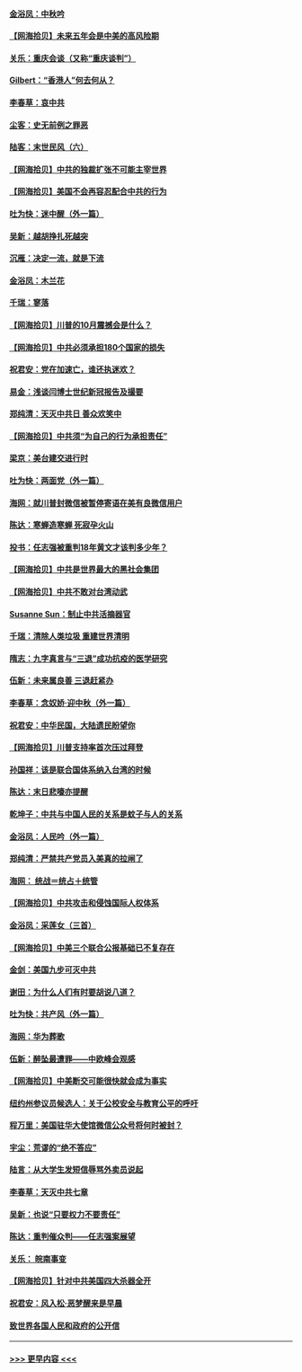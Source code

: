 #### [金浴凤：中秋吟](../pages/nsc993/n12441773.md?t=10010751) 
#### [【网海拾贝】未来五年会是中美的高风险期](../pages/nsc993/n12440760.md?t=10010751) 
#### [关乐：重庆会谈（又称“重庆谈判”）](../pages/nsc993/n12437525.md?t=10010751) 
#### [Gilbert：“香港人”何去何从？](../pages/nsc993/n12435894.md?t=10010751) 
#### [李春草：哀中共](../pages/nsc993/n12435874.md?t=10010751) 
#### [尘客：史无前例之罪恶](../pages/nsc993/n12435762.md?t=10010751) 
#### [陆客：末世民风（六）](../pages/nsc993/n12435354.md?t=10010751) 
#### [【网海拾贝】中共的独裁扩张不可能主宰世界](../pages/nsc993/n12435151.md?t=10010751) 
#### [【网海拾贝】美国不会再容忍配合中共的行为](../pages/nsc993/n12433808.md?t=10010751) 
#### [吐为快：迷中醒（外一篇）](../pages/nsc993/n12433585.md?t=10010751) 
#### [吴新：越胡挣扎死越突](../pages/nsc993/n12433562.md?t=10010751) 
#### [沉雁：决定一流，就是下流](../pages/nsc993/n12432128.md?t=10010751) 
#### [金浴凤：木兰花](../pages/nsc993/n12432124.md?t=10010751) 
#### [千瑞：寥落](../pages/nsc993/n12432071.md?t=10010751) 
#### [【网海拾贝】川普的10月震撼会是什么？](../pages/nsc993/n12431624.md?t=10010751) 
#### [【网海拾贝】中共必须承担180个国家的损失](../pages/nsc993/n12428893.md?t=10010751) 
#### [祝君安：党在加速亡，谁还执迷欢？](../pages/nsc993/n12428652.md?t=10010751) 
#### [易金：浅谈闫博士世纪新冠报告及撮要](../pages/nsc993/n12426822.md?t=10010751) 
#### [郑纯清：天灭中共日 善众欢笑中](../pages/nsc993/n12426784.md?t=10010751) 
#### [【网海拾贝】中共须“为自己的行为承担责任”](../pages/nsc993/n12426067.md?t=10010751) 
#### [梁京：美台建交进行时](../pages/nsc993/n12424066.md?t=10010751) 
#### [吐为快：两面党（外一篇）](../pages/nsc993/n12424043.md?t=10010751) 
#### [海网：就川普封微信被暂停寄语在美有良微信用户](../pages/nsc993/n12424021.md?t=10010751) 
#### [陈达：寒蝉造寒蝉 死寂孕火山](../pages/nsc993/n12423958.md?t=10010751) 
#### [投书：任志强被重判18年黄文才该判多少年？](../pages/nsc993/n12423672.md?t=10010751) 
#### [【网海拾贝】中共是世界最大的黑社会集团](../pages/nsc993/n12423543.md?t=10010751) 
#### [【网海拾贝】中共不敢对台湾动武](../pages/nsc993/n12421418.md?t=10010751) 
#### [Susanne Sun：制止中共活摘器官](../pages/nsc993/n12419654.md?t=10010751) 
#### [千瑞：清除人类垃圾 重建世界清明](../pages/nsc993/n12419414.md?t=10010751) 
#### [隋志：九字真言与“三退”成功抗疫的医学研究](../pages/nsc993/n12419248.md?t=10010751) 
#### [伍新：未来属良善 三退赶紧办](../pages/nsc993/n12418496.md?t=10010751) 
#### [李春草：念奴娇·迎中秋（外一篇）](../pages/nsc993/n12418465.md?t=10010751) 
#### [祝君安：中华民国，大陆遗民盼望你](../pages/nsc993/n12418089.md?t=10010751) 
#### [【网海拾贝】川普支持率首次压过拜登](../pages/nsc993/n12418050.md?t=10010751) 
#### [孙国祥：该是联合国体系纳入台湾的时候](../pages/nsc993/n12417369.md?t=10010751) 
#### [陈达：末日悲嚎亦提醒](../pages/nsc993/n12416736.md?t=10010751) 
#### [乾坤子：中共与中国人民的关系是蚊子与人的关系](../pages/nsc993/n12416632.md?t=10010751) 
#### [金浴凤：人民吟（外一篇）](../pages/nsc993/n12416567.md?t=10010751) 
#### [郑纯清：严禁共产党员入美真的拉闸了](../pages/nsc993/n12416550.md?t=10010751) 
#### [海网： 统战＝统占＋统管](../pages/nsc993/n12416404.md?t=10010751) 
#### [【网海拾贝】中共攻击和侵蚀国际人权体系](../pages/nsc993/n12416250.md?t=10010751) 
#### [金浴凤：采莲女（三首）](../pages/nsc993/n12415517.md?t=10010751) 
#### [【网海拾贝】中美三个联合公报基础已不复存在](../pages/nsc993/n12415054.md?t=10010751) 
#### [金剑：美国九步可灭中共](../pages/nsc993/n12413183.md?t=10010751) 
#### [谢田：为什么人们有时要胡说八道？](../pages/nsc993/n12411861.md?t=10010751) 
#### [吐为快：共产风（外一篇）](../pages/nsc993/n12411761.md?t=10010751) 
#### [海网：华为葬歌](../pages/nsc993/n12410381.md?t=10010751) 
#### [伍新：醉坠最遭罪——中欧峰会观感](../pages/nsc993/n12410364.md?t=10010751) 
#### [【网海拾贝】中美断交可能很快就会成为事实](../pages/nsc993/n12409495.md?t=10010751) 
#### [纽约州参议员候选人：关于公校安全与教育公平的呼吁](../pages/nsc993/n12409228.md?t=10010751) 
#### [程万里：美国驻华大使馆微信公众号将何时被封？](../pages/nsc993/n12407397.md?t=10010751) 
#### [宇尘：荒谬的“绝不答应”](../pages/nsc993/n12407360.md?t=10010751) 
#### [陆言：从大学生发短信辱骂外卖员说起](../pages/nsc993/n12407285.md?t=10010751) 
#### [李春草：天灭中共七章](../pages/nsc993/n12406988.md?t=10010751) 
#### [吴新：也说“只要权力不要责任”](../pages/nsc993/n12406966.md?t=10010751) 
#### [陈达：重判催众判——任志强案展望](../pages/nsc993/n12404540.md?t=10010751) 
#### [关乐： 皖南事变](../pages/nsc993/n12404288.md?t=10010751) 
#### [【网海拾贝】针对中共美国四大杀器全开](../pages/nsc993/n12404172.md?t=10010751) 
#### [祝君安：风入松‧恶梦醒来是早晨](../pages/nsc993/n12401953.md?t=10010751) 
#### [致世界各国人民和政府的公开信](../pages/nsc993/n12401824.md?t=10010751) 

----
#### [ >>> 更早内容 <<< ](../indexes/nsc993-earlier.md)
